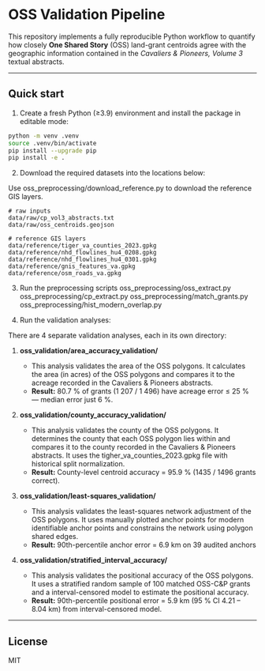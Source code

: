 # OSS Validation Pipeline

This repository implements a fully reproducible Python workflow to quantify how closely **One Shared Story** (OSS) land-grant centroids agree with the geographic information contained in the *Cavaliers & Pioneers, Volume&nbsp;3* textual abstracts.

---

## Quick start

1. Create a fresh Python (≥3.9) environment and install the package in editable mode:

```bash
python -m venv .venv
source .venv/bin/activate
pip install --upgrade pip
pip install -e .
```

2. Download the required datasets into the locations below:

Use oss_preprocessing/download_reference.py to download the reference GIS layers.

```
# raw inputs
data/raw/cp_vol3_abstracts.txt
data/raw/oss_centroids.geojson

# reference GIS layers
data/reference/tiger_va_counties_2023.gpkg
data/reference/nhd_flowlines_hu4_0208.gpkg
data/reference/nhd_flowlines_hu4_0301.gpkg
data/reference/gnis_features_va.gpkg
data/reference/osm_roads_va.gpkg
```

3. Run the preprocessing scripts
oss_preprocessing/oss_extract.py
oss_preprocessing/cp_extract.py
oss_preprocessing/match_grants.py
oss_preprocessing/hist_modern_overlap.py

4. Run the validation analyses:

There are 4 separate validation analyses, each in its own directory:

1. **oss_validation/area_accuracy_validation/**
    - This analysis validates the area of the OSS polygons. It calculates the area (in acres) of the OSS polygons and compares it to the acreage recorded in the Cavaliers & Pioneers abstracts.
    - **Result:** 80.7 % of grants (1 207 / 1 496) have acreage error ≤ 25 % — median error just 6 %.

2. **oss_validation/county_accuracy_validation/**
    - This analysis validates the county of the OSS polygons. It determines the county that each OSS polygon lies within and compares it to the county recorded in the Cavaliers & Pioneers abstracts. It uses the tigher_va_counties_2023.gpkg file with historical split normalization.
    - **Result:** County-level centroid accuracy = 95.9 % (1435 / 1496 grants correct).

3. **oss_validation/least-squares_validation/**
    - This analysis validates the least-squares network adjustment of the OSS polygons. It uses manually plotted anchor points for modern identifiable anchor points and constrains the network using polygon shared edges.
    - **Result:** 90th-percentile anchor error = 6.9 km on 39 audited anchors

4. **oss_validation/stratified_interval_accuracy/**
    - This analysis validates the positional accuracy of the OSS polygons. It uses a stratified random sample of 100 matched OSS-C&P grants and a interval-censored model to estimate the positional accuracy.
    - **Result:** 90th-percentile positional error = 5.9 km (95 % CI 4.21 – 8.04 km) from interval-censored model.

---

## License

MIT 